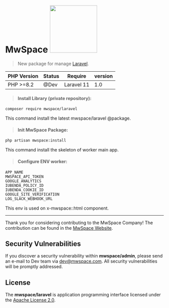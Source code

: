 # MwSpace <img src="https://laravel.com/img/logotype.min.svg" width="150">

> New package for manage [Laravel](https://laravel.com/).

| PHP Version | Status | Require    | version |
|-------------|--------|------------|---------|
| PHP >=8.2   | @Dev   | Laravel 11 | 1.0     |

> #### Install Library (private repository):

`composer require mwspace/laravel`

This command install the latest mwspace/laravel @package.

> #### Init MwSpace Package:

`php artisan mwspace:install`

This command install the skeleton of worker main app.

> #### Configure ENV worker:

```dotenv
APP_NAME
MWSPACE_API_TOKEN
GOOGLE_ANALYTICS
IUBENDA_POLICY_ID
IUBENDA_COOKIE_ID
GOOGLE_SITE_VERIFICATION
LOG_SLACK_WEBHOOK_URL
```

This env is used on x-mwspace::html component.

----------------------
Thank you for considering contributing to the MwSpace Company! The contribution can be found in
the [MwSpace Website](https://mwspace.com/it).

## Security Vulnerabilities

If you discover a security vulnerability within **mwspace/admin**, please send an e-mail to Dev team
via [dev@mwspace.com](mailto:dev@mwspace.com). All security vulnerabilities will be promptly addressed.

## License

The **mwspace/laravel** is application programming interface licensed under
the [Apache License 2.0](http://www.apache.org/licenses/LICENSE-2.0.txt).
